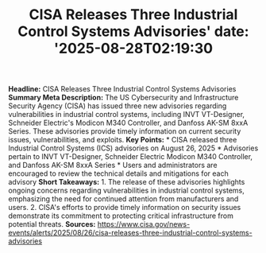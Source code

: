 ﻿---
title: "CISA Releases Three Industrial Control Systems Advisories'
date: '2025-08-28T02:19:30"
category: "Markets"
summary: ""
slug: "cisa releases three industrial control systems advisories"
source_urls:
  - "https://www.cisa.gov/news-events/alerts/2025/08/26/cisa-releases-three-industrial-control-systems-advisories"
seo:
  title: "CISA Releases Three Industrial Control Systems Advisories | Hash n Hedge'
  description: '"
  keywords: ["news", "markets", "brief"]
---
**Headline:** CISA Releases Three Industrial Control Systems Advisories  **Summary Meta Description:** The US Cybersecurity and Infrastructure Security Agency (CISA) has issued three new advisories regarding vulnerabilities in industrial control systems, including INVT VT-Designer, Schneider Electric's Modicon M340 Controller, and Danfoss AK-SM 8xxA Series. These advisories provide timely information on current security issues, vulnerabilities, and exploits.  **Key Points:**  * CISA released three Industrial Control Systems (ICS) advisories on August 26, 2025 * Advisories pertain to INVT VT-Designer, Schneider Electric Modicon M340 Controller, and Danfoss AK-SM 8xxA Series * Users and administrators are encouraged to review the technical details and mitigations for each advisory  **Short Takeaways:**  1. The release of these advisories highlights ongoing concerns regarding vulnerabilities in industrial control systems, emphasizing the need for continued attention from manufacturers and users. 2. CISA's efforts to provide timely information on security issues demonstrate its commitment to protecting critical infrastructure from potential threats.  **Sources:** https://www.cisa.gov/news-events/alerts/2025/08/26/cisa-releases-three-industrial-control-systems-advisories 
